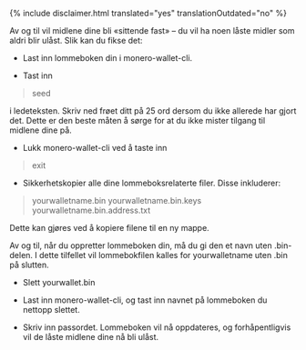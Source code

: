{% include disclaimer.html translated="yes" translationOutdated="no" %}

Av og til vil midlene dine bli «sittende fast» – du vil ha noen låste midler som aldri blir ulåst. Slik kan du fikse det:

- Last inn lommeboken din i monero-wallet-cli.

- Tast inn

> seed

i ledeteksten. Skriv ned frøet ditt på 25 ord dersom du ikke allerede har gjort det. Dette er den beste måten å sørge for at du ikke mister tilgang til midlene dine på.

- Lukk monero-wallet-cli ved å taste inn

> exit

- Sikkerhetskopier alle dine lommeboksrelaterte filer. Disse inkluderer:

> yourwalletname.bin
> yourwalletname.bin.keys
> yourwalletname.bin.address.txt

Dette kan gjøres ved å kopiere filene til en ny mappe.

Av og til, når du oppretter lommeboken din, må du gi den et navn uten .bin-delen. I dette tilfellet vil lommebokfilen kalles for yourwalletname uten .bin på slutten.

- Slett yourwallet.bin

- Last inn monero-wallet-cli, og tast inn navnet på lommeboken du nettopp slettet.

- Skriv inn passordet. Lommeboken vil nå oppdateres, og forhåpentligvis vil de låste midlene dine nå bli ulåst.

